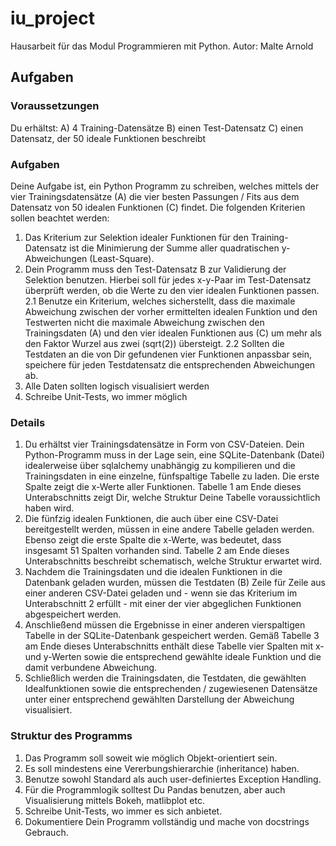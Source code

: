 # iu_project
Hausarbeit für das Modul Programmieren mit Python. Autor: Malte Arnold
## Aufgaben
### Voraussetzungen
Du erhältst:
A) 4 Training-Datensätze
B) einen Test-Datensatz
C) einen Datensatz, der 50 ideale Funktionen beschreibt
### Aufgaben
Deine Aufgabe ist, ein Python Programm zu schreiben, welches mittels der vier Trainingsdatensätze (A) die vier
besten Passungen / Fits aus dem Datensatz von 50 idealen Funktionen (C) findet. Die folgenden Kriterien sollen
beachtet werden:
1. Das Kriterium zur Selektion idealer Funktionen für den Training-Datensatz ist die Minimierung der
Summe aller quadratischen y-Abweichungen (Least-Square).
2. Dein Programm muss den Test-Datensatz B zur Validierung der Selektion benutzen. Hierbei soll für jedes
x-y-Paar im Test-Datensatz überprüft werden, ob die Werte zu den vier idealen Funktionen passen.
2.1 Benutze ein Kriterium, welches sicherstellt, dass die maximale Abweichung zwischen der vorher
ermittelten idealen Funktion und den Testwerten nicht die maximale Abweichung zwischen den
Trainingsdaten (A) und den vier idealen Funktionen aus (C) um mehr als den Faktor Wurzel aus
zwei (sqrt(2)) übersteigt.
2.2 Sollten die Testdaten an die von Dir gefundenen vier Funktionen anpassbar sein, speichere für
jeden Testdatensatz die entsprechenden Abweichungen ab.
4. Alle Daten sollten logisch visualisiert werden
5. Schreibe Unit-Tests, wo immer möglich
### Details
1. Du erhältst vier Trainingsdatensätze in Form von CSV-Dateien. Dein Python-Programm muss in der Lage
sein, eine SQLite-Datenbank (Datei) idealerweise über sqlalchemy unabhängig zu kompilieren und die
Trainingsdaten in eine einzelne, fünfspaltige Tabelle zu laden. Die erste Spalte zeigt die x-Werte aller
Funktionen. Tabelle 1 am Ende dieses Unterabschnitts zeigt Dir, welche Struktur Deine Tabelle
voraussichtlich haben wird.
2. Die fünfzig idealen Funktionen, die auch über eine CSV-Datei bereitgestellt werden, müssen in eine
andere Tabelle geladen werden. Ebenso zeigt die erste Spalte die x-Werte, was bedeutet, dass
insgesamt 51 Spalten vorhanden sind. Tabelle 2 am Ende dieses Unterabschnitts beschreibt
schematisch, welche Struktur erwartet wird.
3. Nachdem die Trainingsdaten und die idealen Funktionen in die Datenbank geladen wurden, müssen die
Testdaten (B) Zeile für Zeile aus einer anderen CSV-Datei geladen und - wenn sie das Kriterium im
Unterabschnitt 2 erfüllt - mit einer der vier abgeglichen Funktionen abgespeichert werden.
4. Anschließend müssen die Ergebnisse in einer anderen vierspaltigen Tabelle in der SQLite-Datenbank
gespeichert werden. Gemäß Tabelle 3 am Ende dieses Unterabschnitts enthält diese Tabelle vier
Spalten mit x- und y-Werten sowie die entsprechend gewählte ideale Funktion und die damit
verbundene Abweichung.
5. Schließlich werden die Trainingsdaten, die Testdaten, die gewählten Idealfunktionen sowie die
entsprechenden / zugewiesenen Datensätze unter einer entsprechend gewählten Darstellung der
Abweichung visualisiert.
### Struktur des Programms
1. Das Programm soll soweit wie möglich Objekt-orientiert sein.
2. Es soll mindestens eine Vererbungshierarchie (inheritance) haben.
3. Benutze sowohl Standard als auch user-definiertes Exception Handling.
4. Für die Programmlogik solltest Du Pandas benutzen, aber auch Visualisierung mittels Bokeh, matlibplot
etc.
5. Schreibe Unit-Tests, wo immer es sich anbietet.
6. Dokumentiere Dein Programm vollständig und mache von docstrings Gebrauch.
